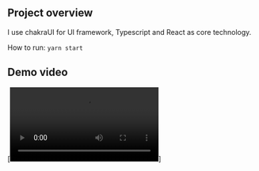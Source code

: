 ## Project overview
I use chakraUI for UI framework, Typescript and React as core technology.

How to run: 
`yarn start`

## Demo video

[![Watch the video](vid.mp4)]